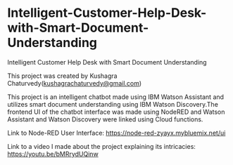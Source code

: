 # Intelligent-Customer-Help-Desk-with-Smart-Document-Understanding
Intelligent Customer Help Desk with Smart Document Understanding

This project was created by Kushagra Chaturvedy(kushagrachaturvedy@gmail.com)

This project is an intelligent chatbot made using IBM Watson Assistant and utilizes smart document understanding using IBM Watson Discovery.The frontend UI of the chatbot interface was made using NodeRED and Watson Assistant and Watson Discovery were linked using Cloud functions.

Link to Node-RED User Interface: https://node-red-zyayx.mybluemix.net/ui

Link to a video I made about the project explaining its intricacies: https://youtu.be/bMRrydUQinw
